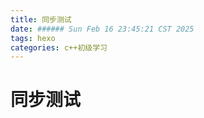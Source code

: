 ```yaml
---
title: 同步测试
date: ###### Sun Feb 16 23:45:21 CST 2025
tags: hexo
categories: c++初级学习
---
```


# 同步测试